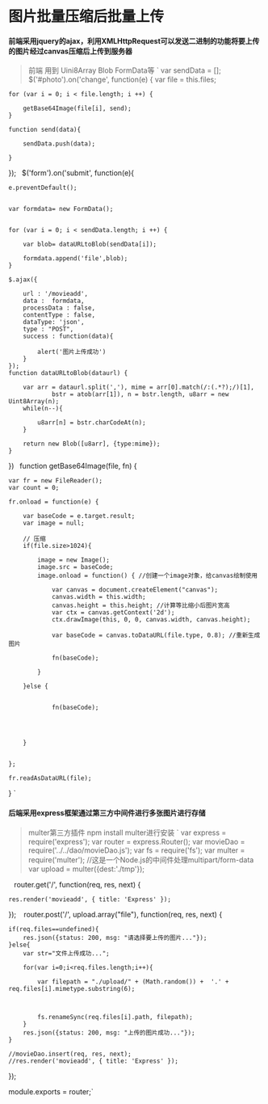 # 图片批量压缩后批量上传
#### 前端采用jquery的ajax，利用XMLHttpRequest可以发送二进制的功能将要上传的图片经过canvas压缩后上传到服务器
> 前端 用到 Uini8Array Blob FormData等
`
var sendData = [];
$('#photo').on('change', function(e) {
	var file = this.files;
	
	for (var i = 0; i < file.length; i ++) {

		getBase64Image(file[i], send);
	}

	function send(data){

		sendData.push(data);

	}


});`
`
$('form').on('submit', function(e){

	e.preventDefault();


	var formdata= new FormData();


	for (var i = 0; i < sendData.length; i ++) {
	
		var blob= dataURLtoBlob(sendData[i]);

		formdata.append('file',blob);
	}

	$.ajax({
	
		url : '/movieadd',
		data :  formdata,
		processData : false,
		contentType : false,
		dataType: 'json',
		type : "POST",
		success : function(data){

			alert('图片上传成功')
		}
	});
	function dataURLtoBlob(dataurl) {
	
		var arr = dataurl.split(','), mime = arr[0].match(/:(.*?);/)[1],
				bstr = atob(arr[1]), n = bstr.length, u8arr = new Uint8Array(n);
		while(n--){

			u8arr[n] = bstr.charCodeAt(n);
		}

		return new Blob([u8arr], {type:mime});
	}

})`
`
function getBase64Image(file, fn) {

	var fr = new FileReader();
	var count = 0;

	fr.onload = function(e) {
	
		var baseCode = e.target.result;
		var image = null;

		// 压缩
		if(file.size>1024){
		
			image = new Image();
			image.src = baseCode;
			image.onload = function() { //创建一个image对象，给canvas绘制使用
			
				var canvas = document.createElement("canvas");
				canvas.width = this.width;
				canvas.height = this.height; //计算等比缩小后图片宽高
				var ctx = canvas.getContext('2d');
				ctx.drawImage(this, 0, 0, canvas.width, canvas.height);

				var baseCode = canvas.toDataURL(file.type, 0.8); //重新生成图片

				fn(baseCode);

			}

		}else {


				fn(baseCode);




		}


	};

	fr.readAsDataURL(file);

}
`
#### 后端采用express框架通过第三方中间件进行多张图片进行存储
>multer第三方插件 npm install multer进行安装
`
var express = require('express');
var router = express.Router();
var movieDao = require('../../dao/movieDao.js');
var fs = require('fs');
var multer = require('multer'); //这是一个Node.js的中间件处理multipart/form-data
var upload = multer({dest:'./tmp'});


`
`
router.get('/', function(req, res, next) {

	res.render('movieadd', { title: 'Express' });
});
`
`
router.post('/', upload.array("file"), function(req, res, next) {

	if(req.files==undefined){
		res.json({status: 200, msg: "请选择要上传的图片..."});
	}else{
		var str="文件上传成功...";

		for(var i=0;i<req.files.length;i++){

			var filepath = "./upload/" + (Math.random()) +  '.' + req.files[i].mimetype.substring(6);



			fs.renameSync(req.files[i].path, filepath);
		}
		res.json({status: 200, msg: "上传的图片成功..."});
	}

	//movieDao.insert(req, res, next);
	//res.render('movieadd', { title: 'Express' });
});

module.exports = router;`


